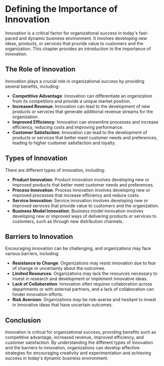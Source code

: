 # Defining the Importance of Innovation

Innovation is a critical factor for organizational success in today's fast-paced and dynamic business environment. It involves developing new ideas, products, or services that provide value to customers and the organization. This chapter provides an introduction to the importance of innovation.

The Role of Innovation
----------------------

Innovation plays a crucial role in organizational success by providing several benefits, including:

* **Competitive Advantage**: Innovation can differentiate an organization from its competitors and provide a unique market position.
* **Increased Revenue**: Innovation can lead to the development of new products or services that generate additional revenue streams for the organization.
* **Improved Efficiency**: Innovation can streamline processes and increase efficiency, reducing costs and improving performance.
* **Customer Satisfaction**: Innovation can lead to the development of products or services that better meet customer needs and preferences, leading to higher customer satisfaction and loyalty.

Types of Innovation
-------------------

There are different types of innovation, including:

* **Product Innovation**: Product innovation involves developing new or improved products that better meet customer needs and preferences.
* **Process Innovation**: Process innovation involves developing new or improved processes that increase efficiency and reduce costs.
* **Service Innovation**: Service innovation involves developing new or improved services that provide value to customers and the organization.
* **Business Model Innovation**: Business model innovation involves developing new or improved ways of delivering products or services to customers, such as through new distribution channels.

Barriers to Innovation
----------------------

Encouraging innovation can be challenging, and organizations may face various barriers, including:

* **Resistance to Change**: Organizations may resist innovation due to fear of change or uncertainty about the outcomes.
* **Limited Resources**: Organizations may lack the resources necessary to invest in research and development or implement innovative ideas.
* **Lack of Collaboration**: Innovation often requires collaboration across departments or with external partners, and a lack of collaboration can hinder innovation efforts.
* **Risk Aversion**: Organizations may be risk-averse and hesitant to invest in innovative ideas that have uncertain outcomes.

Conclusion
----------

Innovation is critical for organizational success, providing benefits such as competitive advantage, increased revenue, improved efficiency, and customer satisfaction. By understanding the different types of innovation and the barriers to innovation, organizations can develop effective strategies for encouraging creativity and experimentation and achieving success in today's dynamic business environment.
